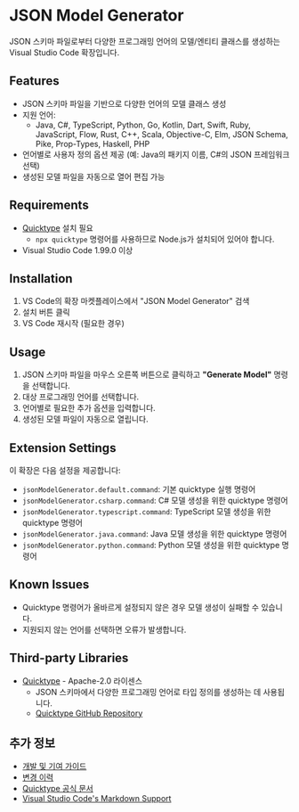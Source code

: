 # JSON Model Generator

JSON 스키마 파일로부터 다양한 프로그래밍 언어의 모델/엔티티 클래스를 생성하는 Visual Studio Code 확장입니다.

## Features

- JSON 스키마 파일을 기반으로 다양한 언어의 모델 클래스 생성
- 지원 언어:
  - Java, C#, TypeScript, Python, Go, Kotlin, Dart, Swift, Ruby, JavaScript, Flow, Rust, C++, Scala, Objective-C, Elm, JSON Schema, Pike, Prop-Types, Haskell, PHP
- 언어별로 사용자 정의 옵션 제공 (예: Java의 패키지 이름, C#의 JSON 프레임워크 선택)
- 생성된 모델 파일을 자동으로 열어 편집 가능

## Requirements

- [Quicktype](https://quicktype.io/) 설치 필요
  - `npx quicktype` 명령어를 사용하므로 Node.js가 설치되어 있어야 합니다.
- Visual Studio Code 1.99.0 이상

## Installation

1. VS Code의 확장 마켓플레이스에서 "JSON Model Generator" 검색
2. 설치 버튼 클릭
3. VS Code 재시작 (필요한 경우)

## Usage

1. JSON 스키마 파일을 마우스 오른쪽 버튼으로 클릭하고 **"Generate Model"** 명령을 선택합니다.
2. 대상 프로그래밍 언어를 선택합니다.
3. 언어별로 필요한 추가 옵션을 입력합니다.
4. 생성된 모델 파일이 자동으로 열립니다.

## Extension Settings

이 확장은 다음 설정을 제공합니다:

- `jsonModelGenerator.default.command`: 기본 quicktype 실행 명령어
- `jsonModelGenerator.csharp.command`: C# 모델 생성을 위한 quicktype 명령어
- `jsonModelGenerator.typescript.command`: TypeScript 모델 생성을 위한 quicktype 명령어
- `jsonModelGenerator.java.command`: Java 모델 생성을 위한 quicktype 명령어
- `jsonModelGenerator.python.command`: Python 모델 생성을 위한 quicktype 명령어

## Known Issues

- Quicktype 명령어가 올바르게 설정되지 않은 경우 모델 생성이 실패할 수 있습니다.
- 지원되지 않는 언어를 선택하면 오류가 발생합니다.

## Third-party Libraries

- [Quicktype](https://quicktype.io/) - Apache-2.0 라이센스
  - JSON 스키마에서 다양한 프로그래밍 언어로 타입 정의를 생성하는 데 사용됩니다.
  - [Quicktype GitHub Repository](https://github.com/quicktype/quicktype)

## 추가 정보

- [개발 및 기여 가이드](./DEVELOPMENT.md)
- [변경 이력](./CHANGELOG.md)
- [Quicktype 공식 문서](https://quicktype.io/)
- [Visual Studio Code's Markdown Support](http://code.visualstudio.com/docs/languages/markdown)
